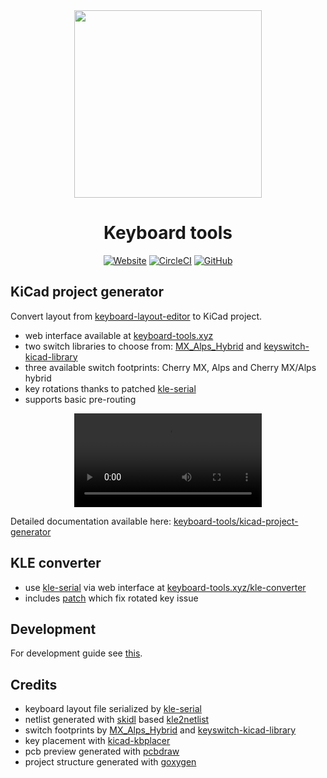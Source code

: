 <div align="center">

<img src="https://raw.githubusercontent.com/adamws/keyboard-tools/master/webapp/src/assets/logo.png" width="300">

# Keyboard tools

[![Website](https://img.shields.io/website?down_message=offline&up_message=up&url=http%3A%2F%2Fkeyboard-tools.xyz)](http://keyboard-tools.xyz)
[![CircleCI](https://circleci.com/gh/adamws/keyboard-tools.svg?style=shield)](https://circleci.com/gh/adamws/keyboard-tools/tree/master)
[![GitHub](https://img.shields.io/github/license/adamws/keyboard-tools)](https://github.com/adamws/keyboard-tools/blob/master/LICENSE)

</div>

## KiCad project generator

Convert layout from [keyboard-layout-editor](http://www.keyboard-layout-editor.com/) to KiCad project.

- web interface available at [keyboard-tools.xyz](http://keyboard-tools.xyz)
- two switch libraries to choose from: [MX_Alps_Hybrid](https://github.com/ai03-2725/MX_Alps_Hybrid)
  and [keyswitch-kicad-library](https://github.com/perigoso/keyswitch-kicad-library)
- three available switch footprints: Cherry MX, Alps and Cherry MX/Alps hybrid
- key rotations thanks to patched [kle-serial](https://github.com/ijprest/kle-serial)
- supports basic pre-routing

<div align="center">
<video src="https://user-images.githubusercontent.com/12676586/211151537-f8073936-38b9-4db1-9f49-ee6022086770.mp4">
</div>

Detailed documentation available here: [keyboard-tools/kicad-project-generator](https://adamws.github.io/keyboard-tools/kicad-project-generator)

## KLE converter

- use [kle-serial](https://github.com/ijprest/kle-serial) via web interface at [keyboard-tools.xyz/kle-converter](http://keyboard-tools.xyz/kle-converter)
- includes [patch](https://github.com/ijprest/kle-serial/pull/1) which fix
  rotated key issue

## Development

For development guide see [this](https://adamws.github.io/keyboard-tools/kicad-project-generator/development).

## Credits

- keyboard layout file serialized by [kle-serial](https://github.com/ijprest/kle-serial)
- netlist generated with [skidl](https://github.com/xesscorp/skidl) based [kle2netlist](https://github.com/adamws/kle2netlist)
- switch footprints by [MX_Alps_Hybrid](https://github.com/ai03-2725/MX_Alps_Hybrid)
  and [keyswitch-kicad-library](https://github.com/perigoso/keyswitch-kicad-library)
- key placement with [kicad-kbplacer](https://github.com/adamws/kicad-kbplacer)
- pcb preview generated with [pcbdraw](https://github.com/yaqwsx/PcbDraw)
- project structure generated with [goxygen](https://github.com/Shpota/goxygen)
